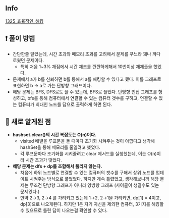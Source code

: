 ## Info
<a href="https://www.acmicpc.net/problem/1325" rel="nofollow">1325_효율적인_해킹</a>

## ❗ 풀이 방법
- 간단한줄 알았는데, 시간 초과와 메모리 초과를 고려해서 문제를 푸느라 꽤나 까다로웠던 문제이다.
    - 특히 처음 1~3% 채점에서 시간 체크를 깐깐하게해서 10번이상 재제출을 했었다.
- 문제에서 a가 b를 신뢰하면 b를 통해서 a를 해킹할 수 있다고 했다. 이를 그래프로 표현하면 b → a로 가는 단방향 그래프이다.
- 해당 문제는 BFS, DFS로도 풀 수 있는데, BFS로 풀었다. 단방향 인접 그래프를 형성하고, bfs를 통해 컴퓨터에서 연결할 수 있는 컴퓨터 갯수를 구하고, 연결할 수 있는 컴퓨터가 최대인 노드를 답으로 출력하게 하면 된다.

## 🙂 새로 알게된 점
- **hashset.clear()의 시간 복잡도는 O(n)이다.**
    - visited 배열을 루프문을 돌 때마다 초기화 시켜주는 것이 아깝다고 생각해 hashSet을 통해 메모리를 줄일려고 했었다.
    - 각 루프문마다 초기화를 시켜줄려고 clear 메서드를 실행했는데, 이는 O(n)이라 시간 초과가 떳었다.
- **해당 문제는 dfs + dp를 조합해서 풀리지 않는다.**
    - 처음에 하위 노드별로 연결할 수 있는 컴퓨터의 갯수를 구해서 상위 노드를 업데이트 시켜주는 방식으로 풀었었다. 하지만 계속 틀렸었고, 생각해보니까 해당 문제는 무조건 단방향 그래프가 아니라 양방향 그래프 (사이클이 생길수도 있는 문제였다.)
    - 만약 2→3, 2→4 를 가리키고 있는데 1→2, 2→1을 가리키면, dp[1] = 4이고, dp[3]으로 나오게된다. 하지만 1은 자기 자신을 제외한 컴퓨터, 3가지를 해킹할 수 있으므로 틀린 답이 나오는걸 확인할 수 있다.


